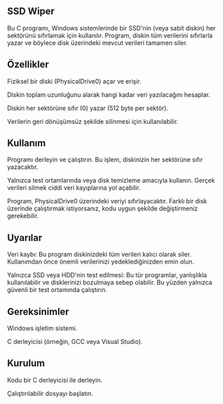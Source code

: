 ## SSD Wiper
Bu C programı, Windows sistemlerinde bir SSD'nin (veya sabit diskin) her sektörünü sıfırlamak için kullanılır. Program, diskin tüm verilerini sıfırlarla yazar ve böylece disk üzerindeki mevcut verileri tamamen siler.

## Özellikler
Fiziksel bir diski (PhysicalDrive0) açar ve erişir.

Diskin toplam uzunluğunu alarak hangi kadar veri yazılacağını hesaplar.

Diskin her sektörüne sıfır (0) yazar (512 byte per sektör).

Verilerin geri dönüşümsüz şekilde silinmesi için kullanılabilir.

## Kullanım
Programı derleyin ve çalıştırın. Bu işlem, diskinizin her sektörüne sıfır yazacaktır.

Yalnızca test ortamlarında veya disk temizleme amacıyla kullanın. Gerçek verileri silmek ciddi veri kayıplarına yol açabilir.

Program, PhysicalDrive0 üzerindeki veriyi sıfırlayacaktır. Farklı bir disk üzerinde çalıştırmak istiyorsanız, kodu uygun şekilde değiştirmeniz gerekebilir.

## Uyarılar
Veri kaybı: Bu program diskinizdeki tüm verileri kalıcı olarak siler. Kullanımdan önce önemli verilerinizi yedeklediğinizden emin olun.

Yalnızca SSD veya HDD'nin test edilmesi: Bu tür programlar, yanlışlıkla kullanılabilir ve disklerinizi bozulmaya sebep olabilir. Bu yüzden yalnızca güvenli bir test ortamında çalıştırın.

## Gereksinimler
Windows işletim sistemi.

C derleyicisi (örneğin, GCC veya Visual Studio).

## Kurulum
Kodu bir C derleyicisi ile derleyin.

Çalıştırılabilir dosyayı başlatın.
